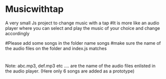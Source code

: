 # Musicwithtap
A very small Js project to change music with a tap
#It is more like an audio player where you can select and play the music of your choice and change accordingly

#Please add some songs in the folder name songs
#make sure the name of the audio files on the folder and index.js matches
#
Note: abc.mp3, def.mp3 etc .... are the name of the audio files enlisted in the audio player. (Here only 6 songs are added 
as a prototype)
